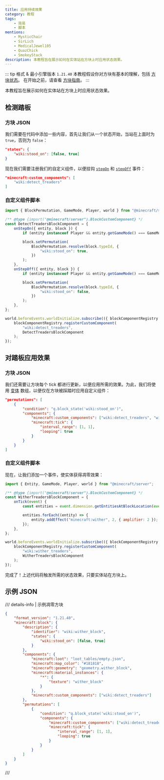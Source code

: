 ```yaml
---
title: 应用持续效果
category: 教程
tags:
    - 简易
    - 脚本
mentions:
    - MysticChair
    - SirLich
    - MedicalJewel105
    - QuazChick
    - SmokeyStack
description: 本教程旨在展示如何在实体站在方块上时应用状态效果。
---
```


::: tip 格式 & 最小引擎版本 `1.21.40`
本教程假设你对方块有基本的理解，包括 [方块状态](../blocks/block-states.md)。
在开始之前，请查看 [方块指南](../blocks/blocks-intro.md)。
:::

本教程旨在展示如何在实体站在方块上时应用状态效果。

## 检测踏板

### 方块 JSON

我们需要在代码中添加一些内容，首先让我们从一个状态开始，当站在上面时为 `true`，否则为 `false`：

```json title="minecraft:block > description"
"states": {
    "wiki:stood_on": [false, true]
}
```

现在我们需要注册我们的自定义组件，以便挂钩 [`stepOn`](../blocks/block-events.md#step-on) 和 [`stepOff`](../blocks/block-events.md#step-off) 事件：

```json title="minecraft:block > components"
"minecraft:custom_components": [
    "wiki:detect_treaders"
]
```

### 自定义组件脚本

```js title="BP/scripts/detect_treaders.js"
import { BlockPermutation, GameMode, Player, world } from "@minecraft/server";

/** @type {import("@minecraft/server").BlockCustomComponent} */
const DetectTreadersBlockComponent = {
    onStepOn({ entity, block }) {
        if (entity instanceof Player && entity.getGameMode() === GameMode.creative) return;

        block.setPermutation(
            BlockPermutation.resolve(block.typeId, {
                "wiki:stood_on": true,
            })
        );
    },
    onStepOff({ entity, block }) {
        if (entity instanceof Player && entity.getGameMode() === GameMode.creative) return;

        block.setPermutation(
            BlockPermutation.resolve(block.typeId, {
                "wiki:stood_on": false,
            })
        );
    },
};

world.beforeEvents.worldInitialize.subscribe(({ blockComponentRegistry }) => {
    blockComponentRegistry.registerCustomComponent(
        "wiki:detect_treaders",
        DetectTreadersBlockComponent
    );
});
```

## 对踏板应用效果

### 方块 JSON

我们还需要让方块每个 tick 都进行更新，以便应用所需的效果。为此，我们将使用 [变体](../blocks/block-permutations.md) 数组，以便仅在方块被踩踏时应用自定义组件：

```json title="minecraft:block"
"permutations": [
    {
        "condition": "q.block_state('wiki:stood_on')",
        "components": {
            "minecraft:custom_components": ["wiki:detect_treaders", "wiki:wither_treaders"],
            "minecraft:tick": {
                "interval_range": [1, 1],
                "looping": true
            }
        }
    }
]
```

### 自定义组件脚本

现在，让我们添加一个事件，使实体获得凋零效果：

```js title="BP/scripts/wither_treaders.js"
import { Entity, GameMode, Player, world } from "@minecraft/server";

/** @type {import("@minecraft/server").BlockCustomComponent} */
const WitherTreadersBlockComponent = {
    onTick(event) {
        const entities = event.dimension.getEntitiesAtBlockLocation(event.block.above().location);

        entities.forEach((entity) => {
            entity.addEffect("minecraft:wither", 2, { amplifier: 2 });
        });
    },
};

world.beforeEvents.worldInitialize.subscribe(({ blockComponentRegistry }) => {
    blockComponentRegistry.registerCustomComponent(
        "wiki:wither_treaders",
        WitherTreadersBlockComponent
    );
});
```

完成了！上述代码将触发所需的状态效果，只要实体站在方块上。

## 示例 JSON

/// details-info | 示例凋零方块

```json title="BP/blocks/wither_block.json"
{
    "format_version": "1.21.40",
    "minecraft:block": {
        "description": {
            "identifier": "wiki:wither_block",
            "states": {
                "wiki:stood_on": [false, true]
            }
        },
        "components": {
            "minecraft:loot": "loot_tables/empty.json",
            "minecraft:map_color": "#181818",
            "minecraft:geometry": "geometry.wither_block",
            "minecraft:material_instances": {
                "*": {
                    "texture": "wither_block"
                }
            },
            "minecraft:custom_components": ["wiki:detect_treaders"]
        },
        "permutations": [
            {
                "condition": "q.block_state('wiki:stood_on')",
                "components": {
                    "minecraft:custom_components": ["wiki:detect_treaders", "wiki:wither_treaders"],
                    "minecraft:tick": {
                        "interval_range": [1, 1],
                        "looping": true
                    }
                }
            }
        ]
    }
}
```

///